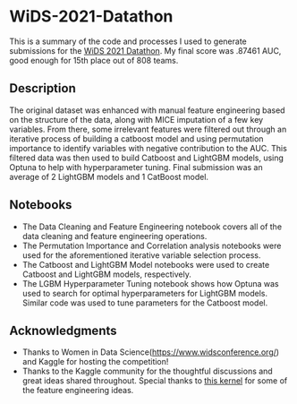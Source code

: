 # WiDS-2021-Datathon

This is a summary of the code and processes I used to generate submissions for the [WiDS 2021 Datathon](https://www.kaggle.com/c/widsdatathon2021/). My final score was .87461 AUC, good enough for 15th place out of 808 teams.

## Description

The original dataset was enhanced with manual feature engineering based on the structure of the data, along with MICE imputation of a few key variables. From there, some irrelevant features were filtered out through an iterative process of building a catboost model and using permutation importance to identify variables with negative contribution to the AUC. This filtered data was then used to build Catboost and LightGBM models, using Optuna to help with hyperparameter tuning. Final submission was an average of 2 LightGBM models and 1 CatBoost model.

## Notebooks

* The Data Cleaning and Feature Engineering notebook covers all of the data cleaning and feature engineering operations.
* The Permutation Importance and Correlation analysis notebooks were used for the aforementioned iterative variable selection process.
* The Catboost and LightGBM Model notebooks were used to create Catboost and LightGBM models, respectively.
* The LGBM Hyperparameter Tuning notebook shows how Optuna was used to search for optimal hyperparameters for LightGBM models. Similar code was used to tune parameters for the Catboost model.

## Acknowledgments

* Thanks to Women in Data Science(https://www.widsconference.org/) and Kaggle for hosting the competition!
* Thanks to the Kaggle community for the thoughtful discussions and great ideas shared throughout. Special thanks to [this kernel](https://www.kaggle.com/siavrez/2020fatures) for some of the feature engineering ideas.
